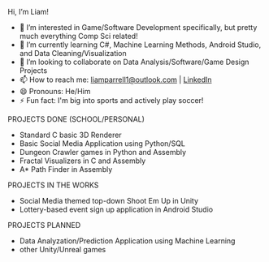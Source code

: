 Hi, I’m Liam!
- 👀 I’m interested in Game/Software Development specifically, but pretty much everything Comp Sci related!
- 🌱 I’m currently learning C#, Machine Learning Methods, Android Studio, and Data Cleaning/Visualization
- 💞️ I’m looking to collaborate on Data Analysis/Software/Game Design Projects
- 📫 How to reach me: [liamparrell1@outlook.com](mailto:liamparrell1@outlook.com) | [LinkedIn](https://www.linkedin.com/in/liam-parrell-76580134a/)
- 😄 Pronouns: He/Him
- ⚡ Fun fact: I'm big into sports and actively play soccer!

PROJECTS DONE (SCHOOL/PERSONAL)
- Standard C basic 3D Renderer
- Basic Social Media Application using Python/SQL
- Dungeon Crawler games in Python and Assembly
- Fractal Visualizers in C and Assembly
- A* Path Finder in Assembly

PROJECTS IN THE WORKS
- Social Media themed top-down Shoot Em Up in Unity
- Lottery-based event sign up application in Android Studio

PROJECTS PLANNED
- Data Analyzation/Prediction Application using Machine Learning
- other Unity/Unreal games
<!---
parallelXYZ/parallelXYZ is a ✨ special ✨ repository because its `README.md` (this file) appears on your GitHub profile.
You can click the Preview link to take a look at your changes.
--->
